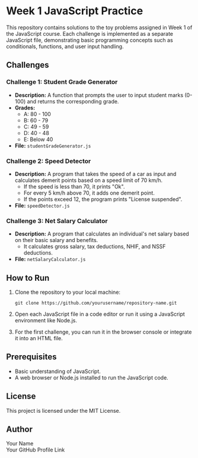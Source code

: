 # Week 1 JavaScript Practice

This repository contains solutions to the toy problems assigned in Week 1 of the JavaScript course. Each challenge is implemented as a separate JavaScript file, demonstrating basic programming concepts such as conditionals, functions, and user input handling.

## Challenges

### Challenge 1: Student Grade Generator

- **Description:** A function that prompts the user to input student marks (0-100) and returns the corresponding grade. 
- **Grades:**
  - A: 80 - 100
  - B: 60 - 79
  - C: 49 - 59
  - D: 40 - 48
  - E: Below 40
- **File:** `studentGradeGenerator.js`

### Challenge 2: Speed Detector

- **Description:** A program that takes the speed of a car as input and calculates demerit points based on a speed limit of 70 km/h. 
  - If the speed is less than 70, it prints "Ok".
  - For every 5 km/h above 70, it adds one demerit point.
  - If the points exceed 12, the program prints "License suspended".
- **File:** `speedDetector.js`

### Challenge 3: Net Salary Calculator

- **Description:** A program that calculates an individual's net salary based on their basic salary and benefits.
  - It calculates gross salary, tax deductions, NHIF, and NSSF deductions.
- **File:** `netSalaryCalculator.js`

## How to Run

1. Clone the repository to your local machine:
   ```
   git clone https://github.com/yourusername/repository-name.git
   ```
   
2. Open each JavaScript file in a code editor or run it using a JavaScript environment like Node.js.

3. For the first challenge, you can run it in the browser console or integrate it into an HTML file.

## Prerequisites

- Basic understanding of JavaScript.
- A web browser or Node.js installed to run the JavaScript code.

## License

This project is licensed under the MIT License.

## Author

Your Name  
Your GitHub Profile Link
```
